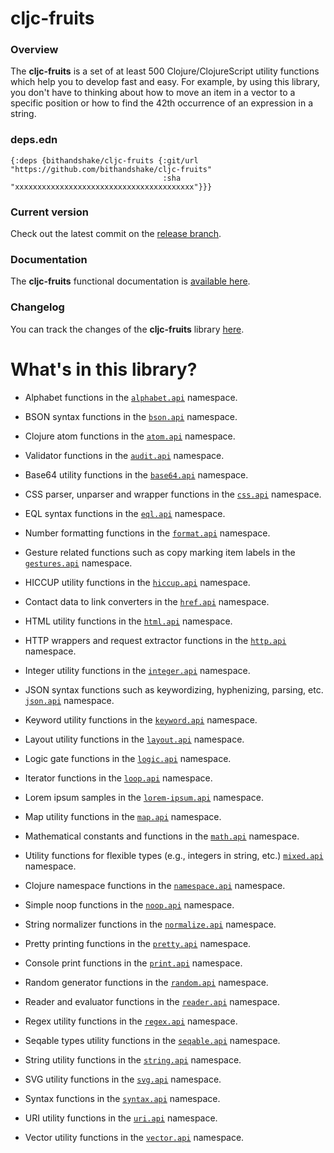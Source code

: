 
# cljc-fruits

### Overview

The <strong>cljc-fruits</strong> is a set of at least 500 Clojure/ClojureScript
utility functions which help you to develop fast and easy. For example, by using
this library, you don't have to thinking about how to move an item in a vector
to a specific position or how to find the 42th occurrence of an expression in a string.

### deps.edn

```
{:deps {bithandshake/cljc-fruits {:git/url "https://github.com/bithandshake/cljc-fruits"
                                  :sha     "xxxxxxxxxxxxxxxxxxxxxxxxxxxxxxxxxxxxxxxx"}}}
```

### Current version

Check out the latest commit on the [release branch](https://github.com/bithandshake/cljc-fruits/tree/release).

### Documentation

The <strong>cljc-fruits</strong> functional documentation is [available here](https://bithandshake.github.io/cljc-fruits).

### Changelog

You can track the changes of the <strong>cljc-fruits</strong> library [here](CHANGES.md).

# What's in this library?

- Alphabet functions in the [`alphabet.api`](documentation/cljc/alphabet/API.md) namespace.

- BSON syntax functions in the [`bson.api`](documentation/cljc/bson/API.md) namespace.

- Clojure atom functions in the [`atom.api`](documentation/cljc/atom/API.md) namespace.

- Validator functions in the [`audit.api`](documentation/cljc/audit/API.md) namespace.

- Base64 utility functions in the [`base64.api`](documentation/cljc/base64/API.md) namespace.

- CSS parser, unparser and wrapper functions in the [`css.api`](documentation/cljc/css/API.md) namespace.

- EQL syntax functions in the [`eql.api`](documentation/cljc/eql/API.md) namespace.

- Number formatting functions in the [`format.api`](documentation/cljc/format/API.md) namespace.

- Gesture related functions such as copy marking item labels in the [`gestures.api`](documentation/cljc/gestures/API.md) namespace.

- HICCUP utility functions in the [`hiccup.api`](documentation/cljc/hiccup/API.md) namespace.

- Contact data to link converters in the [`href.api`](documentation/cljc/href/API.md) namespace.

- HTML utility functions in the [`html.api`](documentation/cljc/html/API.md) namespace.

- HTTP wrappers and request extractor functions in the [`http.api`](documentation/cljc/http/API.md) namespace.

- Integer utility functions in the [`integer.api`](documentation/cljc/integer/API.md) namespace.

- JSON syntax functions such as keywordizing, hyphenizing, parsing, etc. [`json.api`](documentation/cljc/json/API.md) namespace.

- Keyword utility functions in the [`keyword.api`](documentation/cljc/keyword/API.md) namespace.

- Layout utility functions in the [`layout.api`](documentation/cljc/layout/API.md) namespace.

- Logic gate functions in the [`logic.api`](documentation/cljc/logic/API.md) namespace.

- Iterator functions in the [`loop.api`](documentation/cljc/loop/API.md) namespace.

- Lorem ipsum samples in the [`lorem-ipsum.api`](documentation/cljc/lorem-ipsum/API.md) namespace.

- Map utility functions in the [`map.api`](documentation/cljc/map/API.md) namespace.

- Mathematical constants and functions in the [`math.api`](documentation/cljc/math/API.md) namespace.

- Utility functions for flexible types (e.g., integers in string, etc.) [`mixed.api`](documentation/cljc/mixed/API.md) namespace.

- Clojure namespace functions in the [`namespace.api`](documentation/cljc/namespace/API.md) namespace.

- Simple noop functions in the [`noop.api`](documentation/cljc/noop/API.md) namespace.

- String normalizer functions in the [`normalize.api`](documentation/cljc/normalize/API.md) namespace.

- Pretty printing functions in the [`pretty.api`](documentation/cljc/pretty/API.md) namespace.

- Console print functions in the [`print.api`](documentation/cljc/print/API.md) namespace.

- Random generator functions in the [`random.api`](documentation/cljc/random/API.md) namespace.

- Reader and evaluator functions in the [`reader.api`](documentation/cljc/reader/API.md) namespace.

- Regex utility functions in the [`regex.api`](documentation/cljc/regex/API.md) namespace.

- Seqable types utility functions in the [`seqable.api`](documentation/cljc/seqable/API.md) namespace.

- String utility functions in the [`string.api`](documentation/cljc/string/API.md) namespace.

- SVG utility functions in the [`svg.api`](documentation/cljc/svg/API.md) namespace.

- Syntax functions in the [`syntax.api`](documentation/cljc/syntax/API.md) namespace.

- URI utility functions in the [`uri.api`](documentation/cljc/uri/API.md) namespace.

- Vector utility functions in the [`vector.api`](documentation/cljc/vector/API.md) namespace.
